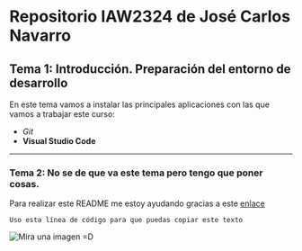 # Repositorio  IAW2324 de José Carlos Navarro
## Tema 1: Introducción. Preparación  del entorno de desarrollo

En este tema vamos a instalar las principales aplicaciones con las que vamos a
trabajar este curso:
- _Git_
- **Visual Studio Code**

___

### Tema 2: No se de que va este tema pero tengo que poner cosas.

Para realizar este README me estoy ayudando gracias a este [enlace](https://markdown.es/sintaxis-markdown/#reglas)

`Uso esta línea de código para que puedas copiar este texto`

![Mira una imagen =D](https://images.emojiterra.com/google/android-pie/512px/1f44d-1f3fe.png)